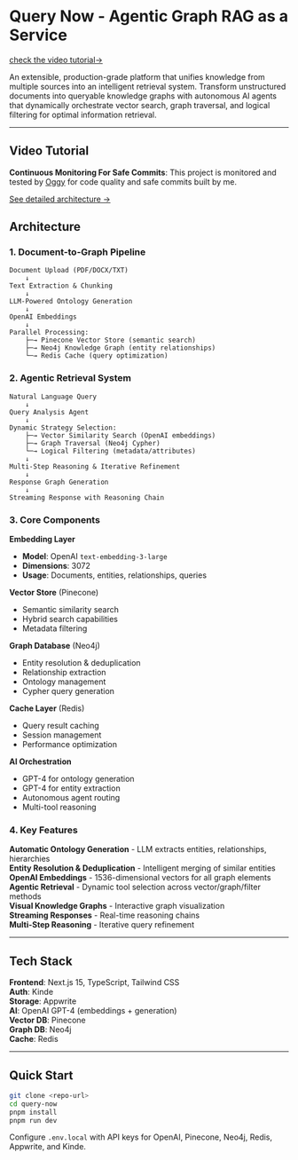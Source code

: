 # Query Now - Agentic Graph RAG as a Service
[check the video tutorial→](https://www.loom.com/share/0f5147ce7f0e424da87790356595d07e?sid=79d5ac6e-10b2-47eb-b687-79bbafbbc2bd)

An extensible, production-grade platform that unifies knowledge from multiple sources into an intelligent retrieval system. Transform unstructured documents into queryable knowledge graphs with autonomous AI agents that dynamically orchestrate vector search, graph traversal, and logical filtering for optimal information retrieval.

---
## Video Tutorial 
**Continuous Monitoring For Safe Commits**: This project is monitored and tested by [Oggy](https://github.com/krishvsoni/oggy) for code quality and safe commits built by me.

[See detailed architecture →](working.md)




## Architecture

### 1. **Document-to-Graph Pipeline**
```
Document Upload (PDF/DOCX/TXT)
    ↓
Text Extraction & Chunking
    ↓
LLM-Powered Ontology Generation
    ↓
OpenAI Embeddings
    ↓
Parallel Processing:
    ├─→ Pinecone Vector Store (semantic search)
    ├─→ Neo4j Knowledge Graph (entity relationships)
    └─→ Redis Cache (query optimization)
```

### 2. **Agentic Retrieval System**
```
Natural Language Query
    ↓
Query Analysis Agent
    ↓
Dynamic Strategy Selection:
    ├─→ Vector Similarity Search (OpenAI embeddings)
    ├─→ Graph Traversal (Neo4j Cypher)
    └─→ Logical Filtering (metadata/attributes)
    ↓
Multi-Step Reasoning & Iterative Refinement
    ↓
Response Graph Generation
    ↓
Streaming Response with Reasoning Chain
```

### 3. **Core Components**

**Embedding Layer**
- **Model**: OpenAI `text-embedding-3-large`
- **Dimensions**: 3072
- **Usage**: Documents, entities, relationships, queries

**Vector Store** (Pinecone)
- Semantic similarity search
- Hybrid search capabilities
- Metadata filtering

**Graph Database** (Neo4j)
- Entity resolution & deduplication
- Relationship extraction
- Ontology management
- Cypher query generation

**Cache Layer** (Redis)
- Query result caching
- Session management
- Performance optimization

**AI Orchestration**
- GPT-4 for ontology generation
- GPT-4 for entity extraction
- Autonomous agent routing
- Multi-tool reasoning

### 4. **Key Features**

 **Automatic Ontology Generation** - LLM extracts entities, relationships, hierarchies  
 **Entity Resolution & Deduplication** - Intelligent merging of similar entities  
 **OpenAI Embeddings** - 1536-dimensional vectors for all graph elements  
 **Agentic Retrieval** - Dynamic tool selection across vector/graph/filter methods  
 **Visual Knowledge Graphs** - Interactive graph visualization  
 **Streaming Responses** - Real-time reasoning chains  
 **Multi-Step Reasoning** - Iterative query refinement  

---

## Tech Stack

**Frontend**: Next.js 15, TypeScript, Tailwind CSS  
**Auth**: Kinde  
**Storage**: Appwrite  
**AI**: OpenAI GPT-4 (embeddings + generation)  
**Vector DB**: Pinecone  
**Graph DB**: Neo4j  
**Cache**: Redis  

---

## Quick Start

```bash
git clone <repo-url>
cd query-now
pnpm install
pnpm run dev
```

Configure `.env.local` with API keys for OpenAI, Pinecone, Neo4j, Redis, Appwrite, and Kinde.
